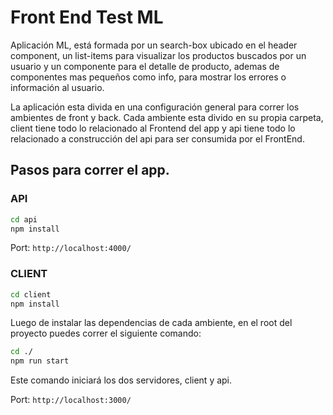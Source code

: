 # Front End Test ML

Aplicación ML, está formada por un search-box ubicado en el header component, un list-items para visualizar los productos buscados por un usuario y un componente para el detalle de producto, ademas de componentes mas pequeños como info, para mostrar los errores o información al usuario.

La aplicación esta divida en una configuración general para correr los ambientes de front y back. Cada ambiente esta divido en su propia carpeta, 
client tiene todo lo relacionado al Frontend del app y api tiene todo lo relacionado a construcción del api para ser consumida por el FrontEnd.

## Pasos para correr el app.

### API

```bash
cd api
npm install
```

Port: `http://localhost:4000/`

### CLIENT

```bash
cd client
npm install
```

Luego de instalar las dependencias de cada ambiente, en el root del proyecto puedes correr el siguiente comando:

```bash
cd ./
npm run start
```

Este comando iniciará los dos servidores, client y api.

Port: `http://localhost:3000/`
